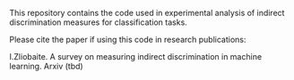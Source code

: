 This repository contains the code used in experimental analysis of indirect discrimination measures for classification tasks.

Please cite the paper if using this code in research publications:

I.Zliobaite. A survey on measuring indirect discrimination in machine learning. Arxiv (tbd)
